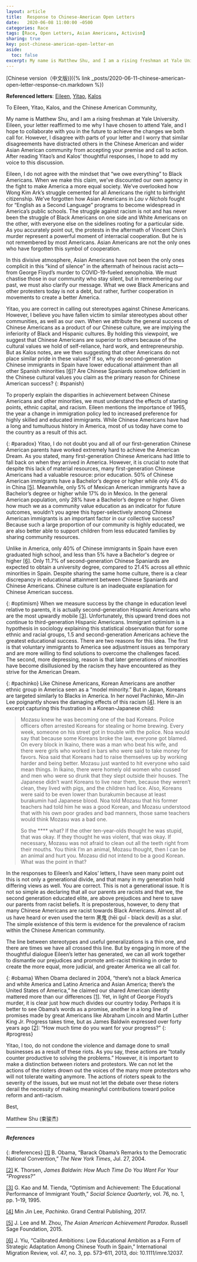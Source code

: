 ```yaml
---
layout: article
title:  Response to Chinese-American Open Letters
date:   2020-06-08 11:00:00 −0500
categories: Race
tags: [Race, Open Letters, Asian Americans, Activism]
sharing: true
key: post-chinese-american-open-letter-en
aside:
  toc: false
excerpt: My name is Matthew Shu, and I am a rising freshman at Yale University. Eileen, your letter reaffirmed to me why I have chosen to attend Yale, and I hope to collaborate with you in the future to achieve the changes we both call for. However, I disagree with parts of your letter and I worry that similar disagreements have distracted others in the Chinese American and wider Asian American community from accepting your premise and call to action. After reading Yitao’s and Kalos’ thoughtful responses, I hope to add my voice to this discussion.
---
```

[Chinese version（中文版)]({% link _posts/2020-06-11-chinese-american-open-letter-response-cn.markdown %})

**Referenced letters**: [Eileen](https://chineseamerican.org/p/31571), [Yitao](https://mp.weixin.qq.com/s/8VT8aUHDHcb-pmOIztwfFQ), [Kalos](https://chineseamerican.org/p/31656)

To Eileen, Yitao, Kalos, and the Chinese American Community,

My name is Matthew Shu, and I am a rising freshman at Yale University. Eileen, your letter reaffirmed to me why I have chosen to attend Yale, and I hope to collaborate with you in the future to achieve the changes we both call for. However, I disagree with parts of your letter and I worry that similar disagreements have distracted others in the Chinese American and wider Asian American community from accepting your premise and call to action. After reading Yitao’s and Kalos’ thoughtful responses, I hope to add my voice to this discussion.

Eileen, I do not agree with the mindset that “we owe everything” to Black Americans. When we make this claim, we’ve discounted our own agency in the fight to make America a more equal society. We’ve overlooked how Wong Kim Ark’s struggle cemented for all Americans the right to birthright citizenship. We’ve forgotten how Asian Americans in _Lau v Nichols_ fought for “English as a Second Language” programs to become widespread in America’s public schools. The struggle against racism is not and has never been the struggle of Black Americans on one side and White Americans on the other, with everyone else on the sidelines rooting for a particular side. As you accurately point out, the protests in the aftermath of Vincent Chin’s murder represent a powerful moment of interracial cooperation. But he is not remembered by most Americans. Asian Americans are not the only ones who have forgotten this symbol of cooperation. 

In this divisive atmosphere, Asian Americans have not been the only ones complicit in this “kind of silence” in the aftermath of heinous racist acts—from George Floyd’s murder to COVID-19-fueled xenophobia. We must chastise those in our community who stay silent, but in remembering our past, we must also clarify our message. What we owe Black Americans and other protesters today is not a debt, but rather, further cooperation in movements to create a better America.

Yitao, you are correct in calling out stereotypes against Chinese Americans. However, I believe you have fallen victim to similar stereotypes about other communities, as well as our own. When we attribute the general success of Chinese Americans as a product of our Chinese culture, we are implying the inferiority of Black and Hispanic cultures. By holding this viewpoint, we suggest that Chinese Americans are superior to others because of the cultural values we hold of self-reliance, hard work, and entrepreneurship. But as Kalos notes, are we then suggesting that other Americans do not place similar pride in these values? If so, why do second-generation Chinese immigrants in Spain have lower educational attainment than all other Spanish minorities [\[6\]](#references)? Are Chinese Spaniards somehow deficient in the Chinese cultural values you claim as the primary reason for Chinese American success?
{: #spanish}

To properly explain the disparities in achievement between Chinese Americans and other minorities, we must understand the effects of starting points, ethnic capital, and racism. Eileen mentions the importance of 1965, the year a change in immigration policy led to increased preference for highly skilled and educated immigrants. While Chinese Americans have had a long and tumultuous history in America, most of us today have come to the country as a result of this act.

{: #paradox}
Yitao, I do not doubt you and all of our first-generation Chinese American parents have worked extremely hard to achieve the American Dream. As you stated, many first-generation Chinese Americans had little to fall back on when they arrived in America. However, it is crucial to note that despite this lack of material resources, many first-generation Chinese Americans had a valuable resource: prior education. 50% of Chinese American immigrants have a Bachelor’s degree or higher while only 4% do in China [\[5\]](#references). Meanwhile, only 5% of Mexican American immigrants have a Bachelor’s degree or higher while 17% do in Mexico. In the general American population, only 28% have a Bachelor’s degree or higher. Given how much we as a community value education as an indicator for future outcomes, wouldn’t you agree this hyper-selectively among Chinese American immigrants is an important factor in our collective success? Because such a large proportion of our community is highly educated, we are also better able to support children from less educated families by sharing community resources.

Unlike in America, only 40% of Chinese immigrants in Spain have even graduated high school, and less than 5% have a Bachelor's degree or higher [\[6\]](#references). Only 11.7% of second-generation Chinese Spaniards are expected to obtain a university degree, compared to 21.4% across all ethnic minorities in Spain. Despite sharing the same home culture, there is a clear discrepancy in educational attainment between Chinese Spaniards and Chinese Americans. Chinese culture is an inadequate explanation for Chinese American success.

{: #optimism}
When we measure success by the change in education level relative to parents, it is actually second-generation Hispanic Americans who are the most upwardly mobile [\[3\]](#references). Unfortunately, this upward trend does not continue to third-generation Hispanic Americans. Immigrant optimism is a hypothesis in sociology explaining this statistical observation that for some ethnic and racial groups, 1.5 and second-generation Americans achieve the greatest educational success. There are two reasons for this idea. The first is that voluntary immigrants to America see adjustment issues as temporary and are more willing to find solutions to overcome the challenges faced. The second, more depressing, reason is that later generations of minorities have become disillusioned by the racism they have encountered as they strive for the American Dream.

{: #pachinko}
Like Chinese Americans, Korean Americans are another ethnic group in America seen as a “model minority.” But in Japan, Koreans are targeted similarly to Blacks in America. In her novel Pachinko, Min-Jin Lee poignantly shows the damaging effects of this racism [\[4\]](#references). Here is an excerpt capturing this frustration in a Korean-Japanese child:

> Mozasu knew he was becoming one of the bad Koreans. Police officers often arrested Koreans for stealing or home brewing. Every week, someone on his street got in trouble with the police. Noa would say that because some Koreans broke the law, everyone got blamed. On every block in Ikaino, there was a man who beat his wife, and there were girls who worked in bars who were said to take money for favors. Noa said that Koreans had to raise themselves up by working harder and being better. Mozasu just wanted to hit everyone who said mean things. In Ikaino, there were homely old women who cussed and men who were so drunk that they slept outside their houses. The Japanese didn’t want Koreans to live near them, because they weren’t clean, they lived with pigs, and the children had lice. Also, Koreans were said to be even lower than burakumin because at least burakumin had Japanese blood. Noa told Mozasu that his former teachers had told him he was a good Korean, and Mozasu understood that with his own poor grades and bad manners, those same teachers would think Mozasu was a bad one.
>
> So the **** what? If the other ten-year-olds thought he was stupid, that was okay. If they thought he was violent, that was okay. If necessary, Mozasu was not afraid to clean out all the teeth right from their mouths. You think I’m an animal, Mozasu thought, then I can be an animal and hurt you. Mozasu did not intend to be a good Korean. What was the point in that?

In the responses to Eileen’s and Kalos’ letters, I have seen many point out this is not only a generational divide, and that many in my generation hold differing views as well. You are correct. This is not a generational issue. It is not so simple as declaring that all our parents are racists and that we, the second generation educated elite, are above prejudices and here to save our parents from racist beliefs. It is preposterous, however, to deny that many Chinese Americans are racist towards Black Americans. Almost all of us have heard or even used the term 黑鬼 (hēi guǐ - black devil) as a slur. The simple existence of this term is evidence for the prevalence of racism within the Chinese American community.

The line between stereotypes and useful generalizations is a thin one, and there are times we have all crossed this line. But by engaging in more of the thoughtful dialogue Eileen’s letter has generated, we can all work together to dismantle our prejudices and promote anti-racist thinking in order to create the more equal, more judicial, and greater America we all call for.

{: #obama}
When Obama declared in 2004, “there’s not a black America and white America and Latino America and Asian America; there’s the United States of America,” he claimed our shared American identity mattered more than our differences [\[1\]](#references). Yet, in light of George Floyd’s murder, it is clear just how much divides our country today. Perhaps it is better to see Obama’s words as a promise, another in a long line of promises made by great Americans like Abraham Lincoln and Martin Luther King Jr. Progress takes time, but as James Baldwin expressed over forty years ago [\[2\]](#references): “How much time do you want for your progress?”
{: #progress}

Yitao, I too, do not condone the violence and damage done to small businesses as a result of these riots. As you say, these actions are “totally counter productive to solving the problems.” However, it is important to make a distinction between rioters and protestors. We can not let the actions of the rioters drown out the voices of the many more protestors who will not tolerate waiting anymore. The actions of rioters speak to the severity of the issues, but we must not let the debate over these rioters derail the necessity of making meaningful contributions toward police reform and anti-racism.

Best,

Matthew Shu (束骏杰)
* * *
##### References
{: #references}
[\[1\]](#obama)    	B. Obama, “Barack Obama’s Remarks to the Democratic National Convention,” _The New York Times_, Jul. 27, 2004.

[\[2\]](#progress)    	K. Thorsen, _James Baldwin: How Much Time Do You Want For Your “Progress?”_

[\[3\]](#optimism)    	G. Kao and M. Tienda, “Optimism and Achievement: The Educational Performance of Immigrant Youth,” _Social Science Quarterly_, vol. 76, no. 1, pp. 1–19, 1995.

[\[4\]](#pachinko)    	Min Jin Lee, _Pachinko_. Grand Central Publishing, 2017.

[\[5\]](#paradox)    	J. Lee and M. Zhou, _The Asian American Achievement Paradox_. Russell Sage Foundation, 2015.

[\[6\]](#spanish)    	J. Yiu, “Calibrated Ambitions: Low Educational Ambition as a Form of Strategic Adaptation Among Chinese Youth in Spain,” International Migration Review, vol. 47, no. 3, pp. 573–611, 2013, doi: 10.1111/imre.12037.
